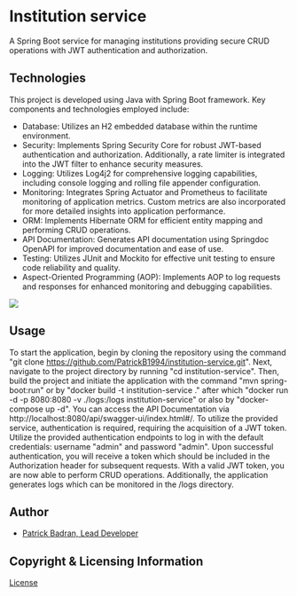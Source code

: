 # Institution service

A Spring Boot service for managing institutions providing secure CRUD operations with JWT authentication and authorization.

## Technologies

This project is developed using Java with Spring Boot framework. Key components and technologies employed include:

* Database: Utilizes an H2 embedded database within the runtime environment.
* Security: Implements Spring Security Core for robust JWT-based authentication and authorization. Additionally, a rate limiter is integrated into the
  JWT filter to enhance security measures.
* Logging: Utilizes Log4j2 for comprehensive logging capabilities, including console logging and rolling file appender configuration.
* Monitoring: Integrates Spring Actuator and Prometheus to facilitate monitoring of application metrics. Custom metrics are also incorporated for more
  detailed insights into application performance.
* ORM: Implements Hibernate ORM for efficient entity mapping and performing CRUD operations.
* API Documentation: Generates API documentation using Springdoc OpenAPI for improved documentation and ease of use.
* Testing: Utilizes JUnit and Mockito for effective unit testing to ensure code reliability and quality.
* Aspect-Oriented Programming (AOP): Implements AOP to log requests and responses for enhanced monitoring and debugging capabilities.

<img src="https://img.shields.io/badge/Language-Java-orange.svg">

## Usage

To start the application, begin by cloning the repository using the command "git clone https://github.com/PatrickB1994/institution-service.git". Next,
navigate to the project directory by running "cd institution-service". Then, build the project and initiate the application with the command "mvn
spring-boot:run" or by "docker build -t institution-service ." after which "docker run -d -p 8080:8080 -v ./logs:/logs institution-service" or also
by "docker-compose up -d". You can access the API Documentation via http://localhost:8080/api/swagger-ui/index.html#/. To utilize the provided
service, authentication is required, requiring the acquisition of a JWT token. Utilize the provided authentication endpoints to log in with the
default credentials: username "admin" and password "admin". Upon successful authentication, you will receive a token which should be included in the
Authorization header for subsequent requests. With a valid JWT token, you are now able to perform CRUD operations. Additionally, the application
generates logs which can be monitored in the /logs directory.

## Author

- [Patrick Badran, Lead Developer](https://github.com/PatrickB1994)

## Copyright & Licensing Information

[License](https://www.apache.org/licenses/LICENSE-2.0.txt)
